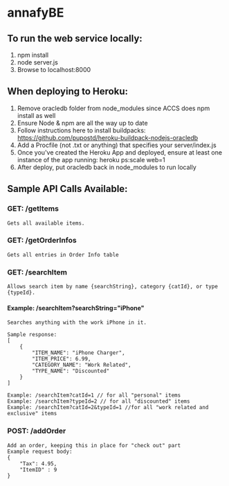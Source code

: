 # annafyBE

## To run the web service locally:
1. npm install
2. node server.js
3. Browse to localhost:8000

## When deploying to Heroku:
1. Remove oracledb folder from node_modules since ACCS does npm install as well
2. Ensure Node & npm are all the way up to date
3. Follow instructions here to install buildpacks: https://github.com/pupostd/heroku-buildpack-nodejs-oracledb
4. Add a Procfile (not .txt or anything) that specifies your server/index.js
5. Once you've created the Heroku App and deployed, ensure at least one instance of the app running: 
	    heroku ps:scale web=1
6. After deploy, put oracledb back in node_modules to run locally

## Sample API Calls Available:
###	GET: /getItems
	Gets all available items.
###	GET: /getOrderInfos
	Gets all entries in Order Info table
###	GET: /searchItem
	Allows search item by name {searchString}, category {catId}, or type {typeId}. 
####	Example: /searchItem?searchString="iPhone"
	Searches anything with the work iPhone in it.

	Sample response: 
	[
		{
			"ITEM_NAME": "iPhone Charger",
			"ITEM_PRICE": 6.99,
			"CATEGORY_NAME": "Work Related",
			"TYPE_NAME": "Discounted"
		}
	]

	Example: /searchItem?catId=1 // for all "personal" items
	Example: /searchItem?typeId=2 // for all "discounted" items
	Example: /searchItem?catId=2&typeId=1 //for all "work related and exclusive" items
###	POST: /addOrder
	Add an order, keeping this in place for "check out" part 
	Example request body:
	{
		"Tax": 4.95,
		"ItemID" : 9
	}